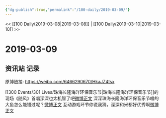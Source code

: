 ```yaml
---
{"dg-publish":true,"permalink":"/100-daily/2019-03-09/"}
---
```



<< [[100 Daily/2019-03-08\|2019-03-08]] | [[100 Daily/2019-03-10\|2019-03-10]] >>

# 2019-03-09

## 资讯站 记录

原博链接: https://weibo.com/6466290670/HkaJZ4tsx

[[300 Events/301 Lives/珠海长隆海洋环保音乐节\|珠海长隆海洋环保音乐节]]的现场《随风》首唱深深也太机智了吧[微博正文](https://m.weibo.cn/6466290670/4347733978304324)
深深珠海长隆海洋环保音乐节唱的大鱼怎么能错过呢？[微博正文](https://m.weibo.cn/6466290670/4347929169392604)
互动游戏环节你说我猜，深深和米都好优秀啊[微博正文](https://m.weibo.cn/6466290670/4347933400540366)
